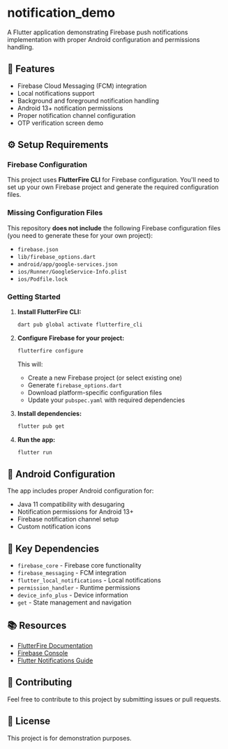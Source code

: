 # notification_demo

A Flutter application demonstrating Firebase push notifications implementation with proper Android configuration and permissions handling.

## 🚀 Features

- Firebase Cloud Messaging (FCM) integration
- Local notifications support
- Background and foreground notification handling
- Android 13+ notification permissions
- Proper notification channel configuration
- OTP verification screen demo

## ⚙️ Setup Requirements

### Firebase Configuration

This project uses **FlutterFire CLI** for Firebase configuration. You'll need to set up your own Firebase project and generate the required configuration files.

### Missing Configuration Files

This repository **does not include** the following Firebase configuration files (you need to generate these for your own project):

- `firebase.json`
- `lib/firebase_options.dart`
- `android/app/google-services.json`
- `ios/Runner/GoogleService-Info.plist`
- `ios/Podfile.lock`

### Getting Started

1. **Install FlutterFire CLI:**
   ```bash
   dart pub global activate flutterfire_cli
   ```

2. **Configure Firebase for your project:**
   ```bash
   flutterfire configure
   ```
   This will:
   - Create a new Firebase project (or select existing one)
   - Generate `firebase_options.dart`
   - Download platform-specific configuration files
   - Update your `pubspec.yaml` with required dependencies

3. **Install dependencies:**
   ```bash
   flutter pub get
   ```

4. **Run the app:**
   ```bash
   flutter run
   ```

## 📱 Android Configuration

The app includes proper Android configuration for:
- Java 11 compatibility with desugaring
- Notification permissions for Android 13+
- Firebase notification channel setup
- Custom notification icons

## 🔧 Key Dependencies

- `firebase_core` - Firebase core functionality
- `firebase_messaging` - FCM integration
- `flutter_local_notifications` - Local notifications
- `permission_handler` - Runtime permissions
- `device_info_plus` - Device information
- `get` - State management and navigation

## 📚 Resources

- [FlutterFire Documentation](https://firebase.flutter.dev/)
- [Firebase Console](https://console.firebase.google.com/)
- [Flutter Notifications Guide](https://docs.flutter.dev/development/platform-integration/platform-channels)

## 🤝 Contributing

Feel free to contribute to this project by submitting issues or pull requests.

## 📄 License

This project is for demonstration purposes.
